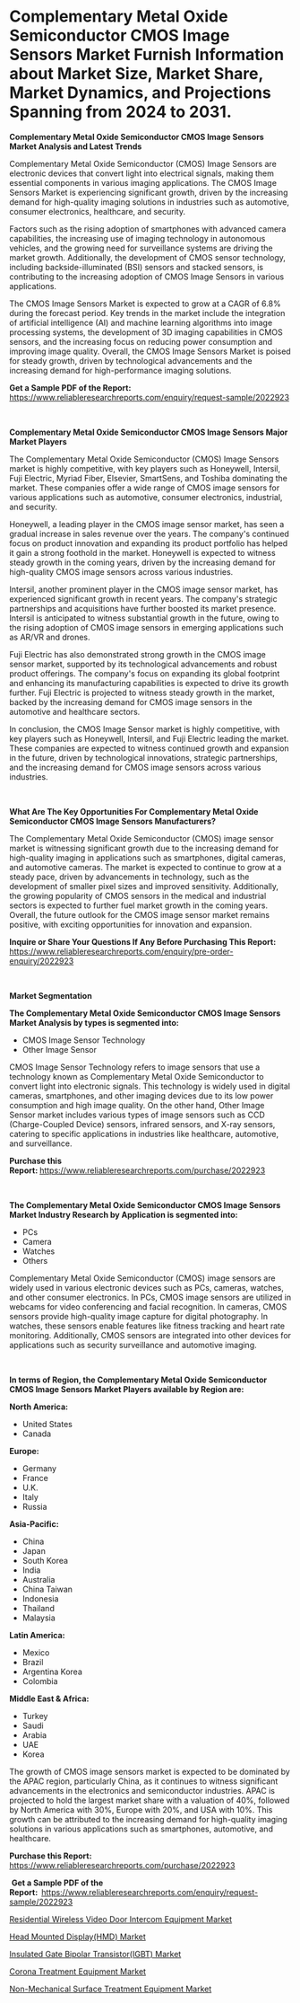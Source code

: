 <p><h1>Complementary Metal Oxide Semiconductor CMOS Image Sensors Market Furnish Information about Market Size, Market Share, Market Dynamics, and Projections Spanning from 2024 to 2031.</h1></p><p><strong>Complementary Metal Oxide Semiconductor CMOS Image Sensors Market Analysis and Latest Trends</strong></p>
<p><p>Complementary Metal Oxide Semiconductor (CMOS) Image Sensors are electronic devices that convert light into electrical signals, making them essential components in various imaging applications. The CMOS Image Sensors Market is experiencing significant growth, driven by the increasing demand for high-quality imaging solutions in industries such as automotive, consumer electronics, healthcare, and security.</p><p>Factors such as the rising adoption of smartphones with advanced camera capabilities, the increasing use of imaging technology in autonomous vehicles, and the growing need for surveillance systems are driving the market growth. Additionally, the development of CMOS sensor technology, including backside-illuminated (BSI) sensors and stacked sensors, is contributing to the increasing adoption of CMOS Image Sensors in various applications.</p><p>The CMOS Image Sensors Market is expected to grow at a CAGR of 6.8% during the forecast period. Key trends in the market include the integration of artificial intelligence (AI) and machine learning algorithms into image processing systems, the development of 3D imaging capabilities in CMOS sensors, and the increasing focus on reducing power consumption and improving image quality. Overall, the CMOS Image Sensors Market is poised for steady growth, driven by technological advancements and the increasing demand for high-performance imaging solutions.</p></p>
<p><strong>Get a Sample PDF of the Report:&nbsp;</strong> <a href="https://www.reliableresearchreports.com/enquiry/request-sample/2022923">https://www.reliableresearchreports.com/enquiry/request-sample/2022923</a></p>
<p>&nbsp;</p>
<p><strong>Complementary Metal Oxide Semiconductor CMOS Image Sensors Major Market Players</strong></p>
<p><p>The Complementary Metal Oxide Semiconductor (CMOS) Image Sensors market is highly competitive, with key players such as Honeywell, Intersil, Fuji Electric, Myriad Fiber, Elsevier, SmartSens, and Toshiba dominating the market. These companies offer a wide range of CMOS image sensors for various applications such as automotive, consumer electronics, industrial, and security.</p><p>Honeywell, a leading player in the CMOS image sensor market, has seen a gradual increase in sales revenue over the years. The company's continued focus on product innovation and expanding its product portfolio has helped it gain a strong foothold in the market. Honeywell is expected to witness steady growth in the coming years, driven by the increasing demand for high-quality CMOS image sensors across various industries.</p><p>Intersil, another prominent player in the CMOS image sensor market, has experienced significant growth in recent years. The company's strategic partnerships and acquisitions have further boosted its market presence. Intersil is anticipated to witness substantial growth in the future, owing to the rising adoption of CMOS image sensors in emerging applications such as AR/VR and drones.</p><p>Fuji Electric has also demonstrated strong growth in the CMOS image sensor market, supported by its technological advancements and robust product offerings. The company's focus on expanding its global footprint and enhancing its manufacturing capabilities is expected to drive its growth further. Fuji Electric is projected to witness steady growth in the market, backed by the increasing demand for CMOS image sensors in the automotive and healthcare sectors.</p><p>In conclusion, the CMOS Image Sensor market is highly competitive, with key players such as Honeywell, Intersil, and Fuji Electric leading the market. These companies are expected to witness continued growth and expansion in the future, driven by technological innovations, strategic partnerships, and the increasing demand for CMOS image sensors across various industries.</p></p>
<p>&nbsp;</p>
<p><strong>What Are The Key Opportunities For Complementary Metal Oxide Semiconductor CMOS Image Sensors Manufacturers?</strong></p>
<p><p>The Complementary Metal Oxide Semiconductor (CMOS) image sensor market is witnessing significant growth due to the increasing demand for high-quality imaging in applications such as smartphones, digital cameras, and automotive cameras. The market is expected to continue to grow at a steady pace, driven by advancements in technology, such as the development of smaller pixel sizes and improved sensitivity. Additionally, the growing popularity of CMOS sensors in the medical and industrial sectors is expected to further fuel market growth in the coming years. Overall, the future outlook for the CMOS image sensor market remains positive, with exciting opportunities for innovation and expansion.</p></p>
<p><strong>Inquire or Share Your Questions If Any Before Purchasing This Report:</strong> <a href="https://www.reliableresearchreports.com/enquiry/pre-order-enquiry/2022923">https://www.reliableresearchreports.com/enquiry/pre-order-enquiry/2022923</a></p>
<p>&nbsp;</p>
<p><strong>Market Segmentation</strong></p>
<p><strong>The Complementary Metal Oxide Semiconductor CMOS Image Sensors Market Analysis by types is segmented into:</strong></p>
<p><ul><li>CMOS Image Sensor Technology</li><li>Other Image Sensor</li></ul></p>
<p><p>CMOS Image Sensor Technology refers to image sensors that use a technology known as Complementary Metal Oxide Semiconductor to convert light into electronic signals. This technology is widely used in digital cameras, smartphones, and other imaging devices due to its low power consumption and high image quality. On the other hand, Other Image Sensor market includes various types of image sensors such as CCD (Charge-Coupled Device) sensors, infrared sensors, and X-ray sensors, catering to specific applications in industries like healthcare, automotive, and surveillance.</p></p>
<p><strong>Purchase this Report:&nbsp;</strong><a href="https://www.reliableresearchreports.com/purchase/2022923">https://www.reliableresearchreports.com/purchase/2022923</a></p>
<p>&nbsp;</p>
<p><strong>The Complementary Metal Oxide Semiconductor CMOS Image Sensors Market Industry Research by Application is segmented into:</strong></p>
<p><ul><li>PCs</li><li>Camera</li><li>Watches</li><li>Others</li></ul></p>
<p><p>Complementary Metal Oxide Semiconductor (CMOS) image sensors are widely used in various electronic devices such as PCs, cameras, watches, and other consumer electronics. In PCs, CMOS image sensors are utilized in webcams for video conferencing and facial recognition. In cameras, CMOS sensors provide high-quality image capture for digital photography. In watches, these sensors enable features like fitness tracking and heart rate monitoring. Additionally, CMOS sensors are integrated into other devices for applications such as security surveillance and automotive imaging.</p></p>
<p>&nbsp;</p>
<p><strong>In terms of Region, the Complementary Metal Oxide Semiconductor CMOS Image Sensors Market Players available by Region are:</strong></p>
<p>
    <p> <strong> North America: </strong>
        <ul>
            <li>United States</li>
            <li>Canada</li>
        </ul>
        </p> 
    <p> <strong> Europe: </strong>
        <ul>
            <li>Germany</li>
            <li>France</li>
            <li>U.K.</li>
            <li>Italy</li>
            <li>Russia</li>
        </ul>
        </p> 
    <p> <strong> Asia-Pacific: </strong>
        <ul>
            <li>China</li>
            <li>Japan</li>
            <li>South Korea</li>
            <li>India</li>
            <li>Australia</li>
            <li>China Taiwan</li>
            <li>Indonesia</li>
            <li>Thailand</li>
            <li>Malaysia</li>
        </ul>
        </p> 
    <p> <strong> Latin America: </strong>
        <ul>
            <li>Mexico</li>
            <li>Brazil</li>
            <li>Argentina Korea</li>
            <li>Colombia</li>
        </ul>
        </p> 
    <p> <strong> Middle East & Africa: </strong>
        <ul>
            <li>Turkey</li>
            <li>Saudi</li>
            <li>Arabia</li>
            <li>UAE</li>
            <li>Korea</li>
        </ul>
    </p>
    </p>
<p><p>The growth of CMOS image sensors market is expected to be dominated by the APAC region, particularly China, as it continues to witness significant advancements in the electronics and semiconductor industries. APAC is projected to hold the largest market share with a valuation of 40%, followed by North America with 30%, Europe with 20%, and USA with 10%. This growth can be attributed to the increasing demand for high-quality imaging solutions in various applications such as smartphones, automotive, and healthcare.</p></p>
<p><strong>Purchase this Report: </strong><a href="https://www.reliableresearchreports.com/purchase/2022923">https://www.reliableresearchreports.com/purchase/2022923</a></p>
<p>&nbsp;<strong>Get a Sample PDF of the Report:&nbsp;&nbsp;</strong><a href="https://www.reliableresearchreports.com/enquiry/request-sample/2022923">https://www.reliableresearchreports.com/enquiry/request-sample/2022923</a></p>
<p><strong></strong></p>
<p><p><a href="https://faithful-glue-af3.notion.site/Residential-Wireless-Video-Door-Intercom-Equipment-Market-Research-Report-The-Key-To-Successful-Bus-66d94097f9e141f9b6efa696e0776013">Residential Wireless Video Door Intercom Equipment Market</a></p><p><a href="https://view.publitas.com/reportprime-1/head-mounted-display-hmd-market-a-comprehensive-report-of-its-market-share-growth-trends-2024-2031/">Head Mounted Display(HMD) Market</a></p><p><a href="https://view.publitas.com/reportprime-1/insulated-gate-bipolar-transistor-igbt-market-provides-detailed-segmentation-of-this-market-based-on-type-application-and-region-and-forecast-for-the-period-from-2024-2031/">Insulated Gate Bipolar Transistor(IGBT) Market</a></p><p><a href="https://chivalrous-flock-a86.notion.site/Corona-Treatment-Equipment-Market-Research-Report-Provides-Critical-Insights-that-can-help-Shape-Bus-aac7f31c0b9348bcab677941568a3cce">Corona Treatment Equipment Market</a></p><p><a href="https://angry-finch-aaf.notion.site/Non-Mechanical-Surface-Treatment-Equipment-Market-Research-Report-Unlocks-Analysis-on-the-Market-Fin-191f1ae19b77490a89239f363496e29d">Non-Mechanical Surface Treatment Equipment Market</a></p></p>